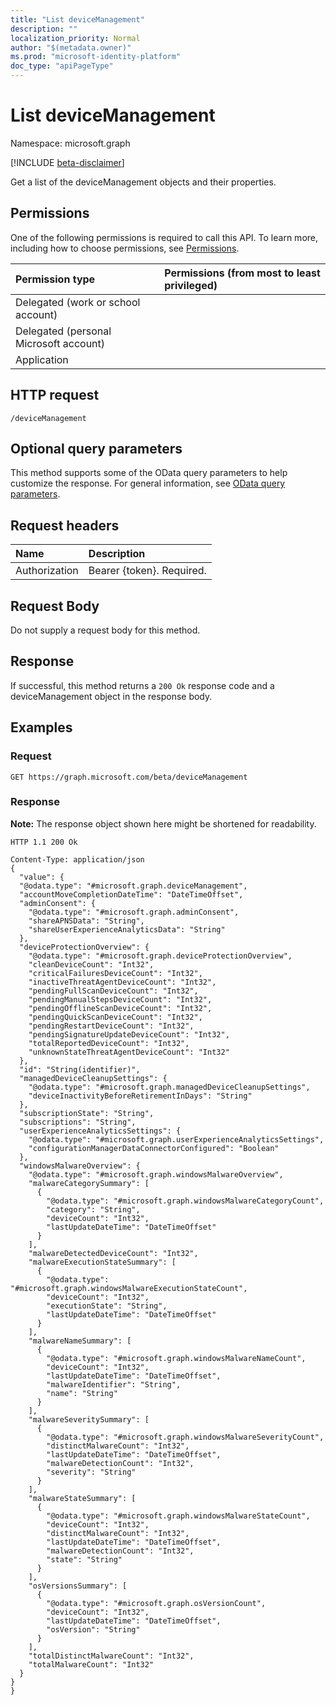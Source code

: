 ```yaml
---
title: "List deviceManagement"
description: ""
localization_priority: Normal
author: "$(metadata.owner)"
ms.prod: "microsoft-identity-platform"
doc_type: "apiPageType"
---
```


# List deviceManagement

Namespace: microsoft.graph

[!INCLUDE [beta-disclaimer](../../includes/beta-disclaimer.md)]

Get a list of the deviceManagement objects and their properties.

## Permissions

One of the following permissions is required to call this API. To learn more, including how to choose permissions, see [Permissions](/graph/permissions-reference).

| Permission type                        | Permissions (from most to least privileged) |
| :------------------------------------- | :------------------------------------------ |
| Delegated (work or school account)     |                                             |
| Delegated (personal Microsoft account) |                                             |
| Application                            |                                             |

## HTTP request

<!-- {
  "blockType": "ignored"
}
-->

```http
/deviceManagement

```

## Optional query parameters

This method supports some of the OData query parameters to help customize the response. For general information, see [OData query parameters](/graph/query-parameters).

## Request headers

| Name          | Description               |
| :------------ | :------------------------ |
| Authorization | Bearer {token}. Required. |

## Request Body

<!-- Actions and Functions -->

<!-- CRUD Methods -->

Do not supply a request body for this method.

## Response

If successful, this method returns a `200 Ok` response code and a deviceManagement object in the response body.

## Examples

### Request

<!-- {
  "blockType": "request",
  "name": "list_devicemanagement"
}
-->

```http
GET https://graph.microsoft.com/beta/deviceManagement

```

### Response

**Note:** The response object shown here might be shortened for readability.

<!-- {
  "blockType": "response",
  "truncated": true,
  "@odata.type": "microsoft.management.services.api.deviceManagement"
}
-->

```http
HTTP 1.1 200 Ok

Content-Type: application/json
{
  "value": {
  "@odata.type": "#microsoft.graph.deviceManagement",
  "accountMoveCompletionDateTime": "DateTimeOffset",
  "adminConsent": {
    "@odata.type": "#microsoft.graph.adminConsent",
    "shareAPNSData": "String",
    "shareUserExperienceAnalyticsData": "String"
  },
  "deviceProtectionOverview": {
    "@odata.type": "#microsoft.graph.deviceProtectionOverview",
    "cleanDeviceCount": "Int32",
    "criticalFailuresDeviceCount": "Int32",
    "inactiveThreatAgentDeviceCount": "Int32",
    "pendingFullScanDeviceCount": "Int32",
    "pendingManualStepsDeviceCount": "Int32",
    "pendingOfflineScanDeviceCount": "Int32",
    "pendingQuickScanDeviceCount": "Int32",
    "pendingRestartDeviceCount": "Int32",
    "pendingSignatureUpdateDeviceCount": "Int32",
    "totalReportedDeviceCount": "Int32",
    "unknownStateThreatAgentDeviceCount": "Int32"
  },
  "id": "String(identifier)",
  "managedDeviceCleanupSettings": {
    "@odata.type": "#microsoft.graph.managedDeviceCleanupSettings",
    "deviceInactivityBeforeRetirementInDays": "String"
  },
  "subscriptionState": "String",
  "subscriptions": "String",
  "userExperienceAnalyticsSettings": {
    "@odata.type": "#microsoft.graph.userExperienceAnalyticsSettings",
    "configurationManagerDataConnectorConfigured": "Boolean"
  },
  "windowsMalwareOverview": {
    "@odata.type": "#microsoft.graph.windowsMalwareOverview",
    "malwareCategorySummary": [
      {
        "@odata.type": "#microsoft.graph.windowsMalwareCategoryCount",
        "category": "String",
        "deviceCount": "Int32",
        "lastUpdateDateTime": "DateTimeOffset"
      }
    ],
    "malwareDetectedDeviceCount": "Int32",
    "malwareExecutionStateSummary": [
      {
        "@odata.type": "#microsoft.graph.windowsMalwareExecutionStateCount",
        "deviceCount": "Int32",
        "executionState": "String",
        "lastUpdateDateTime": "DateTimeOffset"
      }
    ],
    "malwareNameSummary": [
      {
        "@odata.type": "#microsoft.graph.windowsMalwareNameCount",
        "deviceCount": "Int32",
        "lastUpdateDateTime": "DateTimeOffset",
        "malwareIdentifier": "String",
        "name": "String"
      }
    ],
    "malwareSeveritySummary": [
      {
        "@odata.type": "#microsoft.graph.windowsMalwareSeverityCount",
        "distinctMalwareCount": "Int32",
        "lastUpdateDateTime": "DateTimeOffset",
        "malwareDetectionCount": "Int32",
        "severity": "String"
      }
    ],
    "malwareStateSummary": [
      {
        "@odata.type": "#microsoft.graph.windowsMalwareStateCount",
        "deviceCount": "Int32",
        "distinctMalwareCount": "Int32",
        "lastUpdateDateTime": "DateTimeOffset",
        "malwareDetectionCount": "Int32",
        "state": "String"
      }
    ],
    "osVersionsSummary": [
      {
        "@odata.type": "#microsoft.graph.osVersionCount",
        "deviceCount": "Int32",
        "lastUpdateDateTime": "DateTimeOffset",
        "osVersion": "String"
      }
    ],
    "totalDistinctMalwareCount": "Int32",
    "totalMalwareCount": "Int32"
  }
}
}

```